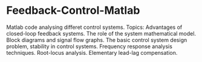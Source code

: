 # Feedback-Control-Matlab

Matlab code analysing differet control systems.
Topics:
Advantages of closed-loop feedback systems.
The role of the system mathematical model.
Block diagrams and signal flow graphs.
The basic control system design problem, stability in control systems.
Frequency response analysis techniques.
Root-locus analysis.
Elementary lead-lag compensation.

